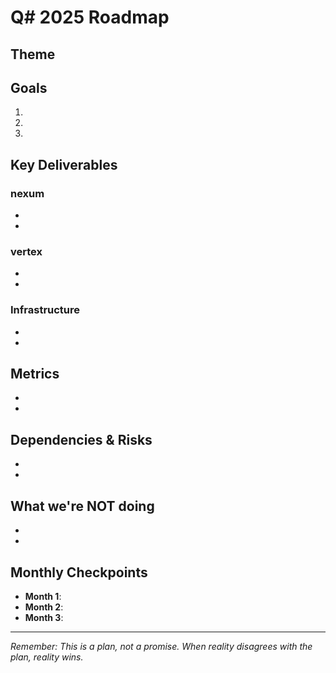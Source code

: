 # Q# 2025 Roadmap

## Theme
<!-- One line. What's the main focus this quarter? -->

## Goals
<!-- What are we trying to achieve? 3 max. -->
1.
2.
3.

## Key Deliverables

### nexum
<!-- What ships for nexum this quarter? -->
-
-

### vertex
<!-- What ships for vertex this quarter? -->
-
-

### Infrastructure
<!-- Platform improvements, tooling, etc. -->
-
-

## Metrics
<!-- How do we measure success? -->
-
-

## Dependencies & Risks
<!-- What could block us? -->
-
-

## What we're NOT doing
<!-- Important to be clear about this -->
-
-

## Monthly Checkpoints
- **Month 1**:
- **Month 2**:
- **Month 3**:

---

*Remember: This is a plan, not a promise. When reality disagrees with the plan, reality wins.*